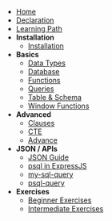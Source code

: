 * [Home](README.md)
* [Declaration](declaration.md)
* [Learning Path](LEARNING-PATH.md)
* **Installation**
  * [Installation](psql/installation.md)
* **Basics**
  * [Data Types](psql/data-types.md)
  * [Database](psql/database.md)
  * [Functions](psql/functions.md)
  * [Queries](psql/query.md)
  * [Table & Schema](psql/table-schema.md)
  * [Window Functions](psql/Window.md)
* **Advanced**
  * [Clauses](psql/clauses.md)
  * [CTE](psql/CTE.md)
  * [Advance](psql/advance.md)
* **JSON / APIs**
  * [JSON Guide](psql/json-jsonb-guide.md)
  * [psql in ExpressJS](psql/psql-in-expressJS-guide.md)
  * [my-sql-query](my-sql-query.md)
  * [psql-query](psql-query.md)
* **Exercises**
  * [Beginner Exercises](exercises/beginner-exercises.md)
  * [Intermediate Exercises](exercises/intermediate-exercises.md)